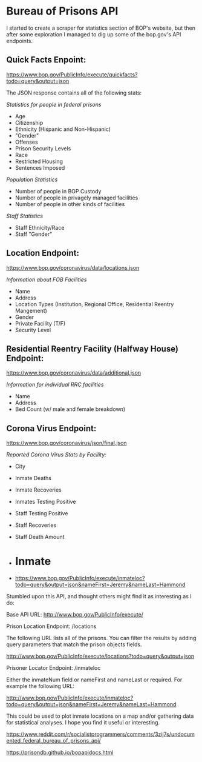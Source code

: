 # Bureau of Prisons API

I started to create a scraper for statistics section of BOP's website, but then after some exploration I managed to dig up some of the bop.gov's API endpoints.


Quick Facts Enpoint:
--------------------

https://www.bop.gov/PublicInfo/execute/quickfacts?todo=query&output=json

The JSON response contains all of the following stats:

*Statistics for people in federal prisons*
+ Age
+ Citizenship
+ Ethnicity (Hispanic and Non-Hispanic)
+ "Gender"
+ Offenses
+ Prison Security Levels
+ Race
+ Restricted Housing
+ Sentences Imposed

*Population Statistics*
+ Number of people in BOP Custody
+ Number of people in privagely managed facilities
+ Number of people in other kinds of facilities

*Staff Statistics*
+ Staff Ethnicity/Race
+ Staff "Gender"


Location Endpoint:
------------------
https://www.bop.gov/coronavirus/data/locations.json

*Information about FOB Facilities*
+ Name
+ Address
+ Location Types (Institution, Regional Office, Residential Reentry Mangement)
+ Gender
+ Private Facility (T/F)
+ Security Level


Residential Reentry Facility (Halfway House) Endpoint:
------------------------------------------------------
https://www.bop.gov/coronavirus/data/additional.json

*Information for individual RRC facilities*
+ Name
+ Address
+ Bed Count (w/ male and female breakdown)


Corona Virus Endpoint:
----------------------
https://www.bop.gov/coronavirus/json/final.json

*Reported Corona Virus Stats by Facility:*
+ City
+ Inmate Deaths
+ Inmate Recoveries
+ Inmates Testing Positive
+ Staff Testing Positive
+ Staff Recoveries
+ Staff Death Amount

+ # Inmate
+ https://www.bop.gov/PublicInfo/execute/inmateloc?todo=query&output=json&nameFirst=Jeremy&nameLast=Hammond


Stumbled upon this API, and thought others might find it as interesting as I do:

Base API URL: http://www.bop.gov/PublicInfo/execute/

Prison Location Endpoint: /locations

The following URL lists all of the prisons. You can filter the results by adding query parameters that match the prison objects fields.

http://www.bop.gov/PublicInfo/execute/locations?todo=query&output=json

Prisoner Locator Endpoint: /inmateloc

Either the inmateNum field or nameFirst and nameLast or required. For example the following URL:

http://www.bop.gov/PublicInfo/execute/inmateloc?todo=query&output=json&nameFirst=Jeremy&nameLast=Hammond

This could be used to plot inmate locations on a map and/or gathering data for statistical analyses. I hope you find it useful or interesting.


https://www.reddit.com/r/socialistprogrammers/comments/3zij7s/undocumented_federal_bureau_of_prisons_api/


https://prisondb.github.io/bopapidocs.html

